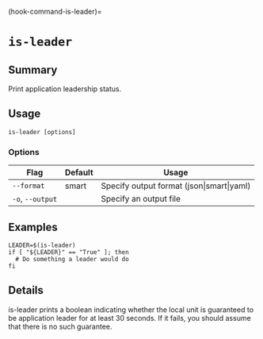 (hook-command-is-leader)=
# `is-leader`
## Summary
Print application leadership status.

## Usage
``` is-leader [options] ```

### Options
| Flag | Default | Usage |
| --- | --- | --- |
| `--format` | smart | Specify output format (json&#x7c;smart&#x7c;yaml) |
| `-o`, `--output` |  | Specify an output file |

## Examples

    LEADER=$(is-leader)
    if [ "${LEADER}" == "True" ]; then
      # Do something a leader would do
    fi


## Details

is-leader prints a boolean indicating whether the local unit is guaranteed to
be application leader for at least 30 seconds. If it fails, you should assume that
there is no such guarantee.